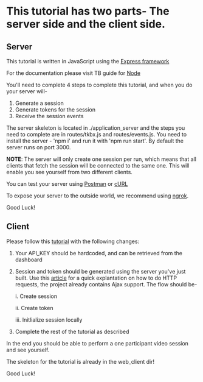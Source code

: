 # This tutorial has two parts- The server side and the client side.

## Server

This tutorial is written in JavaScript using the [Express framework](https://expressjs.com/)

For the documentation please visit TB guide for [Node](https://tokbox.com/developer/sdks/node/)

You'll need to complete 4 steps to complete this tutorial, and when you do your server will-

1. Generate a session
2. Generate tokens for the session
3. Receive the session events

The server skeleton is located in ./application_server and the steps you need to complete are in routes/tkbx.js and routes/events.js. You need to install the server - 'npm i' and run it with 'npm run start'. By default the server runs on port 3000.

**NOTE**: The server will only create one session per run, which means that all clients that fetch the session will be connected to the same one. This will enable you see yourself from two different clients.

You can test your server using [Postman](https://www.getpostman.com/) or [cURL](https://help.ubidots.com/en/articles/2165289-learn-how-to-install-run-curl-on-windows-macosx-linux)

To expose your server to the outside world, we recommend using [ngrok](https://ngrok.com/).

Good Luck!

## Client

Please follow this [tutorial](https://tokbox.com/developer/tutorials/web/basic-video-chat/) with the following changes:

1. Your API_KEY should be hardcoded, and can be retrieved from the dashboard
2. Session and token should be generated using the server you've just built. Use this [article](https://www.freecodecamp.org/news/here-is-the-most-popular-ways-to-make-an-http-request-in-javascript-954ce8c95aaa/) for a quick explantation on how to do HTTP requests, the project already contains Ajax support. The flow should be-

   i. Create session

   ii. Create token

   iii. Initlialize session locally

3. Complete the rest of the tutorial as described

In the end you should be able to perform a one participant video session and see yourself.

The skeleton for the tutorial is already in the web_client dir!

Good Luck!
